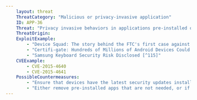 ```yaml
---
    layout: threat
    ThreatCategory: "Malicious or privacy-invasive application"
    ID: APP-36
    Threat: "Privacy invasive behaviors in applications pre-installed on mobile device by carrier or device manufacturer (that a user may be unable to remove)."
    ThreatOrigin:
    ExploitExample:
        - "Device Squad: The story behind the FTC's first case against a mobile device maker [^113]"
        - "Certifi-gate: Hundreds of Millions of Android Devices Could Be Pwned [^114]"
        - "Samsung Keyboard Security Risk Disclosed [^115]"
    CVEExample:
        - CVE-2015-4640
        - CVE-2015-4641
    PossibleCountermeasures:
        - "Ensure that devices have the latest security updates installed."
        - "Either remove pre-installed apps that are not needed, or if removal is not an option, disable the apps so that they do not run."
---
```

